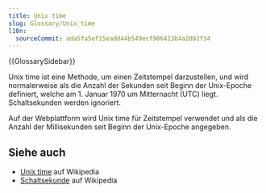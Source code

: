```yaml
---
title: Unix time
slug: Glossary/Unix_time
l10n:
  sourceCommit: ada5fa5ef15eadd44b549ecf906423b4a2092f34
---
```


{{GlossarySidebar}}

Unix time ist eine Methode, um einen Zeitstempel darzustellen, und wird normalerweise als die Anzahl der Sekunden seit Beginn der Unix-Epoche definiert, welche am 1. Januar 1970 um Mitternacht (UTC) liegt. Schaltsekunden werden ignoriert.

Auf der Webplattform wird Unix time für Zeitstempel verwendet und als die Anzahl der Millisekunden seit Beginn der Unix-Epoche angegeben.

## Siehe auch

- [Unix time](https://en.wikipedia.org/wiki/Unix_time) auf Wikipedia
- [Schaltsekunde](https://en.wikipedia.org/wiki/Leap_second) auf Wikipedia
